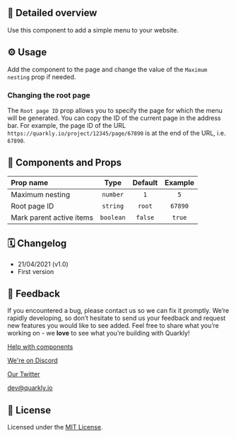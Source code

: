 ## 📖 Detailed overview

Use this component to add a simple menu to your website.

## ⚙️ Usage

Add the component to the page and change the value of the `Maximum nesting` prop if needed.

### Changing the root page

The `Root page ID` prop allows you to specify the page for which the menu will be generated. You can copy the ID of the current page in the address bar. For example, the page ID of the URL `https://quarkly.io/project/12345/page/67890` is at the end of the URL, i.e. `67890`.

## 🧩 Components and Props

| Prop name                |   Type    | Default | Example |
| :----------------------- | :-------: | :-----: | :-----: |
| Maximum nesting          | `number`  |   `1`   |   `5`   |
| Root page ID             | `string`  | `root`  | `67890` |
| Mark parent active items | `boolean` | `false` | `true`  |

## 🗓 Changelog

-   21/04/2021 (v1.0)
-   First version

## 📮 Feedback

If you encountered a bug, please contact us so we can fix it promptly. We’re rapidly developing, so don’t hesitate to send us your feedback and request new features you would like to see added. Feel free to share what you’re working on - we **love** to see what you’re building with Quarkly!

[Help with components](https://community.quarkly.io/c/requests/11)

[We're on Discord](https://discord.gg/SuF9vCMJGW)

[Our Twitter](https://twitter.com/quarklyapp)

[dev@quarkly.io](mailto:dev@quarkly.io)

## 📝 License

Licensed under the [MIT License](https://raw.githubusercontent.com/quarkly/community-kit/master/LICENSE).
